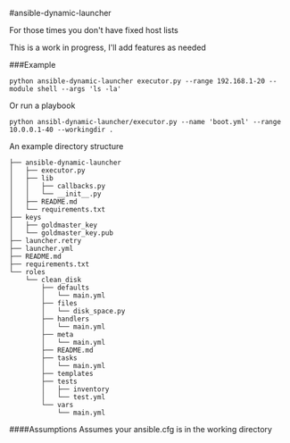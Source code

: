 #ansible-dynamic-launcher

For those times you don't have fixed host lists

This is a work in progress, I'll add features as needed

###Example

```
python ansible-dynamic-launcher executor.py --range 192.168.1-20 --module shell --args 'ls -la'
```

Or run a playbook

```
python ansibl-dynamic-launcher/executor.py --name 'boot.yml' --range 10.0.0.1-40 --workingdir .
```

An example directory structure

```
├── ansible-dynamic-launcher
│   ├── executor.py
│   ├── lib
│   │   ├── callbacks.py
│   │   └── __init__.py
│   ├── README.md
│   └── requirements.txt
├── keys
│   ├── goldmaster_key
│   └── goldmaster_key.pub
├── launcher.retry
├── launcher.yml
├── README.md
├── requirements.txt
└── roles
    └── clean_disk
        ├── defaults
        │   └── main.yml
        ├── files
        │   └── disk_space.py
        ├── handlers
        │   └── main.yml
        ├── meta
        │   └── main.yml
        ├── README.md
        ├── tasks
        │   └── main.yml
        ├── templates
        ├── tests
        │   ├── inventory
        │   └── test.yml
        └── vars
            └── main.yml
```

####Assumptions
Assumes your ansible.cfg is in the working directory

